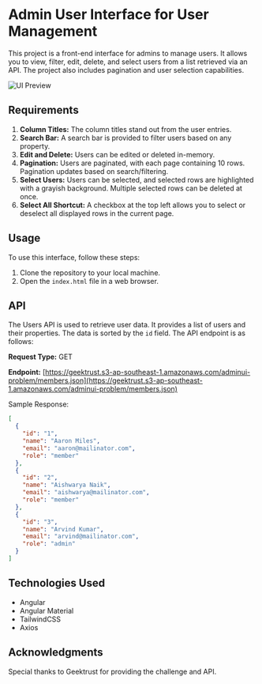 # Admin User Interface for User Management

This project is a front-end interface for admins to manage users. It allows you to view, filter, edit, delete, and select users from a list retrieved via an API. The project also includes pagination and user selection capabilities.

![UI Preview](https://i.imgur.com/VlYvsqI.png)

## Requirements

1. **Column Titles:** The column titles stand out from the user entries.
2. **Search Bar:** A search bar is provided to filter users based on any property.
3. **Edit and Delete:** Users can be edited or deleted in-memory.
4. **Pagination:** Users are paginated, with each page containing 10 rows. Pagination updates based on search/filtering.
5. **Select Users:** Users can be selected, and selected rows are highlighted with a grayish background. Multiple selected rows can be deleted at once.
6. **Select All Shortcut:** A checkbox at the top left allows you to select or deselect all displayed rows in the current page.

## Usage

To use this interface, follow these steps:

1. Clone the repository to your local machine.
2. Open the `index.html` file in a web browser.

## API

The Users API is used to retrieve user data. It provides a list of users and their properties. The data is sorted by the `id` field. The API endpoint is as follows:

**Request Type:** GET

**Endpoint:** [https://geektrust.s3-ap-southeast-1.amazonaws.com/adminui-problem/members.json](https://geektrust.s3-ap-southeast-1.amazonaws.com/adminui-problem/members.json)

Sample Response:

```json
[
  {
    "id": "1",
    "name": "Aaron Miles",
    "email": "aaron@mailinator.com",
    "role": "member"
  },
  {
    "id": "2",
    "name": "Aishwarya Naik",
    "email": "aishwarya@mailinator.com",
    "role": "member"
  },
  {
    "id": "3",
    "name": "Arvind Kumar",
    "email": "arvind@mailinator.com",
    "role": "admin"
  }
]
```
## Technologies Used
<ul>
  <li>Angular</li>
  <li>Angular Material</li>
  <li>TailwindCSS</li>
  <li>Axios</li>
</ul>

## Acknowledgments

Special thanks to Geektrust for providing the challenge and API.


